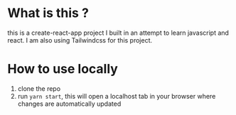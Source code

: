 # What is this ?
this is a create-react-app project I built in an attempt to learn javascript and react. I am also using Tailwindcss for this project.

# How to use locally
1. clone the repo
2. run `yarn start`, this will open a localhost tab in your browser where changes are automatically updated
